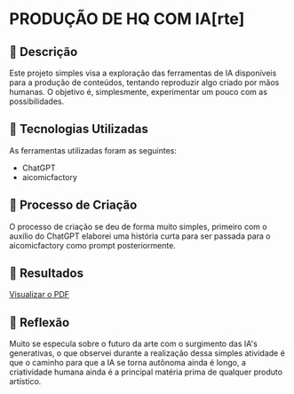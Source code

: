 # PRODUÇÃO DE HQ COM IA[rte]

## 📒 Descrição
Este projeto simples visa a exploração das ferramentas de IA disponíveis para a produção de conteúdos, tentando reproduzir algo criado por mãos humanas. O objetivo é, simplesmente, experimentar um pouco com as possibilidades.

## 🤖 Tecnologias Utilizadas
As ferramentas utilizadas foram as seguintes:
- ChatGPT
- aicomicfactory

## 🧐 Processo de Criação
O processo de criação se deu de forma muito simples, primeiro com o auxílio do ChatGPT elaborei uma história curta para ser passada para o aicomicfactory como prompt posteriormente. 

## 🚀 Resultados

[Visualizar o PDF](https://github.com/Hvdie/lab-natty-or-not/blob/85fd3fb19eabeeb4a254397cd0ae8545899a3ab8/Playground%20_%20AI%20Comic%20Factory.pdf)

## 💭 Reflexão
Muito se especula sobre o futuro da arte com o surgimento das IA's generativas, o que observei durante a realização dessa simples atividade é que o caminho para que a IA se torna autônoma ainda é longo, a criatividade humana ainda é a principal matéria prima de qualquer produto artístico.
